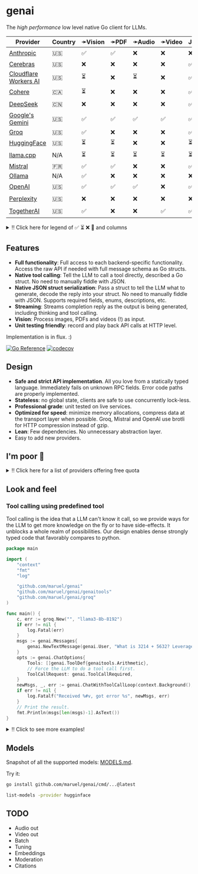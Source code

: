 # genai

The _high performance_ low level native Go client for LLMs.

| Provider                                                    | Country | ➛Vision | ➛PDF | ➛Audio | ➛Video | JSON➛ | JSON+schema➛ | Image➛ | Chat     | Streaming | Seed | Tools | Caching |
| ----------------------------------------------------------- | ------- | ------- | ---- | ------ | ------ | ----- | ------------ | ------ | -------- | --------- | ---- | ----- | ------- |
| [Anthropic](https://console.anthropic.com/settings/billing) | 🇺🇸      | ✅      | ✅   | ❌     | ❌     | ❌    | ❌           | ❌     | ✅       | ✅        | ❌   | ✅    | ⏳      |
| [Cerebras](https://cloud.cerebras.ai)                       | 🇺🇸      | ❌      | ❌   | ❌     | ❌     | ✅    | ✅           | ❌     | ✅       | ✅        | ✅   | ✅    | ❌      |
| [Cloudflare Workers AI](https://dash.cloudflare.com)        | 🇺🇸      | ⏳      | ❌   | ⏳     | ❌     | ✅    | ✅           | ⏳     | ✅       | ✅        | ✅   | ✅    | ❌      |
| [Cohere](https://dashboard.cohere.com/billing)              | 🇨🇦      | ⏳      | ❌   | ❌     | ❌     | ✅    | ✅           | ❌     | ✅       | ✅        | ✅   | ✅    | ❌      |
| [DeepSeek](https://platform.deepseek.com)                   | 🇨🇳      | ❌      | ❌   | ❌     | ❌     | ✅    | ❌           | ❌     | ✅       | ✅        | ❌   | ✅    | ⏳      |
| [Google's Gemini](http://aistudio.google.com)               | 🇺🇸      | ✅      | ✅   | ✅     | ✅     | ✅    | ✅           | ✅     | ✅       | ✅        | ✅   | ✅    | ✅      |
| [Groq](https://console.groq.com/dashboard/usage)            | 🇺🇸      | ✅      | ❌   | ❌     | ❌     | ✅    | ❌           | ❌     | ✅       | ✅        | ✅   | ✅    | ❌      |
| [HuggingFace](https://huggingface.co/settings/billing)      | 🇺🇸      | ⏳      | ⏳   | ❌     | ❌     | ⏳    | ⏳           | ❌     | ✅       | ✅        | ✅   | ✅    | ❌      |
| [llama.cpp](https://github.com/ggml-org/llama.cpp)          | N/A     | ⏳      | ⏳   | ⏳     | ⏳     | ⏳    | ⏳           | ⏳     | ✅       | ✅        | ✅   | ⏳    | 🔁      |
| [Mistral](https://console.mistral.ai/usage)                 | 🇫🇷      | ✅      | ✅   | ❌     | ❌     | ✅    | ✅           | ❌     | ✅       | ✅        | ✅   | ✅    | ❌      |
| [Ollama](https://ollama.com/)                               | N/A     | ✅      | ❌   | ❌     | ❌     | ❌    | ✅           | ❌     | ✅       | ✅        | ✅   | ✅    | 🔁      |
| [OpenAI](https://platform.openai.com/usage)                 | 🇺🇸      | ✅      | ✅   | ✅     | ❌     | ✅    | ✅           | ⏳     | ✅       | ✅        | ✅   | ✅    | [🔁](https://platform.openai.com/docs/guides/prompt-caching) |
| [Perplexity](https://www.perplexity.ai/settings/api)        | 🇺🇸      | ❌      | ❌   | ❌     | ❌     | ❌    | ⏳           | ❌     | ✅       | ✅        | ❌   | ❌    | ❌      |
| [TogetherAI](https://api.together.ai/settings/billing)      | 🇺🇸      | ✅      | ❌   | ❌     | ✅     | ✅    | ✅           | ⏳     | ✅       | ✅        | ✅   | ✅    | ❌      |

<details>
  <summary>‼️ Click here for legend of ✅ ⏳ ❌ 🔁 and columns</summary>

- ✅ Implemented
- ⏳ To be implemented
- ❌ Not supported
- 🔁 Implicitly supported
- ➛Type: Input modality
- Type➛: Output modality 
- Streaming: chat streaming
- Vision: ability to process an image as input; most providers support PNG, JPG, WEBP and non-animated GIF
- Video: ability to process a video (e.g. MP4) as input.
- PDF: ability to process a PDF as input, possibly with OCR
- JSON and JSON+schema: ability to output JSON in free form, or with a forced schema specified as a Go struct
- Seed: deterministic seed for reproducibility
- Tools: tool calling, using [genai.ToolDef](https://pkg.go.dev/github.com/maruel/genai#ToolDef)
- Caching: reusing previous processed tokens to reduce cost

</details>


## Features

- **Full functionality**: Full access to each backend-specific functionality.
  Access the raw API if needed with full message schema as Go structs.
- **Native tool calling**: Tell the LLM to call a tool directly, described a Go
  struct. No need to manually fiddle with JSON.
- **Native JSON struct serialization**: Pass a struct to tell the LLM what to
  generate, decode the reply into your struct. No need to manually fiddle with
  JSON. Supports required fields, enums, descriptions, etc.
- **Streaming**: Streams completion reply as the output is being generated, including thinking and tool
  calling.
- **Vision**: Process images, PDFs and videos (!) as input.
- **Unit testing friendly**: record and play back API calls at HTTP level.

Implementation is in flux. :)

[![Go Reference](https://pkg.go.dev/badge/github.com/maruel/genai/.svg)](https://pkg.go.dev/github.com/maruel/genai/)
[![codecov](https://codecov.io/gh/maruel/genai/graph/badge.svg?token=VLBH363B6N)](https://codecov.io/gh/maruel/genai)

## Design

- **Safe and strict API implementation**. All you love from a statically typed
  language. Immediately fails on unknown RPC fields. Error code paths are
  properly implemented.
- **Stateless**: no global state, clients are safe to use concurrently lock-less.
- **Professional grade**: unit tested on live services.
- **Optimized for speed**: minimize memory allocations, compress data at the
  transport layer when possible. Groq, Mistral and OpenAI use brotli for HTTP compression instead of gzip.
- **Lean**: Few dependencies. No unnecessary abstraction layer.
- Easy to add new providers.


## I'm poor 💸

<details>
  <summary>‼️ Click here for a list of providers offering free quota</summary>

As of May 2025, the following services offer a free tier (other limits
apply):

- [Cerebras](https://cerebras.ai/inference) has unspecified "generous" free tier
- [Cloudflare Workers AI](https://developers.cloudflare.com/workers-ai/platform/pricing/) about 10k tokens/day
- [Cohere](https://docs.cohere.com/docs/rate-limits) (1000 RPCs/month)
- [Google's Gemini](https://ai.google.dev/gemini-api/docs/rate-limits) 0.25qps, 1m tokens/month
- [Groq](https://console.groq.com/docs/rate-limits) 0.5qps, 500k tokens/day
- [HuggingFace](https://huggingface.co/docs/api-inference/pricing) 10¢/month
- [Mistral](https://help.mistral.ai/en/articles/225174-what-are-the-limits-of-the-free-tier) 1qps, 1B tokens/month
- [Together.AI](https://api.together.ai/settings/plans) provides many models for free at 1qps
- Running [Ollama](https://ollama.com/) or [llama.cpp](https://github.com/ggml-org/llama.cpp) locally is free. :)

</details>


## Look and feel


### Tool calling using predefined tool

Tool calling is the idea that a LLM can't know it call, so we provide ways for the LLM to get more knowledge
on the fly or to have side-effects. It unblocks a whole realm of possibilities. Our design enables dense
strongly typed code that favorably compares to python.

```go
package main

import (
	"context"
	"fmt"
	"log"

	"github.com/maruel/genai"
	"github.com/maruel/genai/genaitools"
	"github.com/maruel/genai/groq"
)

func main() {
	c, err := groq.New("", "llama3-8b-8192")
	if err != nil {
		log.Fatal(err)
	}
	msgs := genai.Messages{
		genai.NewTextMessage(genai.User, "What is 3214 + 5632? Leverage the tool available to you to tell me the answer. Do not explain. Be terse. Include only the answer."),
	}
	opts := genai.ChatOptions{
		Tools: []genai.ToolDef{genaitools.Arithmetic},
		// Force the LLM to do a tool call first.
		ToolCallRequest: genai.ToolCallRequired,
	}
	newMsgs, _, err := genai.ChatWithToolCallLoop(context.Background(), c, msgs, &opts)
	if err != nil {
		log.Fatalf("Received %#v, got error %s", newMsgs, err)
	}
	// Print the result.
	fmt.Println(msgs[len(msgs)-1].AsText())
}
```

<details>
  <summary>‼️ Click to see more examples!</summary>

### Tool calling using a fully custom tool

This example provides all the details to implement a complete custom tool.

```go
package main

import (
	"context"
	"fmt"
	"log"

	"github.com/maruel/genai"
	"github.com/maruel/genai/groq"
)

func main() {
	c, err := groq.New("", "llama3-8b-8192")
	if err != nil {
		log.Fatal(err)
	}
	type math struct {
		A int `json:"a"`
		B int `json:"b"`
	}
	msgs := genai.Messages{
		genai.NewTextMessage(genai.User, "What is 3214 + 5632? Call the tool \"add\" to tell me the answer. Do not explain. Be terse. Include only the answer."),
	}
	opts := genai.ChatOptions{
		Tools: []genai.ToolDef{
			{
				Name:        "add",
				Description: "Add two numbers together and provides the result",
				Callback: func(input *math) (string, error) {
					return fmt.Sprintf("%d", input.A+input.B), nil
				},
			},
		},
		// Force the LLM to do a tool call.
		ToolCallRequest: genai.ToolCallRequired,
	}
	resp, err := c.Chat(context.Background(), msgs, &opts)
	if err != nil {
		log.Fatal(err)
	}

	// Add the assistant's message to the messages list.
	msgs = append(msgs, resp.Message)

	// Process the tool call from the assistant.
	msg, err := resp.DoToolCalls(opts.Tools)
	if err != nil {
		log.Fatalf("Error calling tool: %v", err)
	}
	if msg.IsZero() {
		log.Fatal("Expected a tool call")
	}

	// Add the tool call response to the messages list.
	msgs = append(msgs, msg)

	// Follow up so the LLM can interpret the tool call response. Tell the LLM to not do a tool call this time.
	opts.ToolCallRequest = genai.ToolCallNone
	resp, err = c.Chat(context.Background(), msgs, &opts)
	if err != nil {
		log.Fatal(err)
	}

	// Print the result.
	fmt.Println(resp.AsText())
}
```


### Decoding answer as a typed struct

Tell the LLM to use a specific JSON schema to generate the response. This is more lightweight than tool
calling. It is very useful when we want the LLM to make a choice between values, to return a number or a
boolean (true/false).

```go
package main

import (
	"context"
	"fmt"
	"log"

	"github.com/maruel/genai"
	"github.com/maruel/genai/cerebras"
)

func main() {
	c, err := cerebras.New("", "llama3.1-8b")
	if err != nil {
		log.Fatal(err)
	}
	msgs := genai.Messages{
		genai.NewTextMessage(genai.User, "Is a circle round? Reply as JSON."),
	}
	var circle struct {
		Round bool `json:"round"`
	}
	opts := genai.ChatOptions{DecodeAs: &circle}
	resp, err := c.Chat(context.Background(), msgs, &opts)
	if err != nil {
		log.Fatal(err)
	}
	if err := resp.Decode(&circle); err != nil {
		log.Fatal(err)
	}
	fmt.Printf("Round: %v\n", circle.Round)
}
```

</details>


## Models

Snapshot of all the supported models: [MODELS.md](MODELS.md).

Try it:

```bash
go install github.com/maruel/genai/cmd/...@latest

list-models -provider hugginface
```


## TODO

- Audio out
- Video out
- Batch
- Tuning
- Embeddings
- Moderation
- Citations
